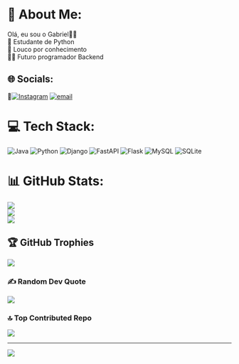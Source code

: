 # 💫 About Me:
Olá, eu sou o Gabriel💫💤<br/>
🐍 Estudante de Python<br/>
🧠 Louco por conhecimento<br/>
👨‍💻 Futuro programador Backend<br/>

## 🌐 Socials:
📸[![Instagram](https://img.shields.io/badge/Instagram-%23E4405F.svg?logo=Instagram&logoColor=white)](https://instagram.com/01biel_dev) [![email](https://img.shields.io/badge/Email-D14836?logo=gmail&logoColor=white)](mailto:borges.11.g@gmail.com) 

# 💻 Tech Stack:
![Java](https://img.shields.io/badge/java-%23ED8B00.svg?style=for-the-badge&logo=openjdk&logoColor=white) ![Python](https://img.shields.io/badge/python-3670A0?style=for-the-badge&logo=python&logoColor=ffdd54) ![Django](https://img.shields.io/badge/django-%23092E20.svg?style=for-the-badge&logo=django&logoColor=white) ![FastAPI](https://img.shields.io/badge/FastAPI-005571?style=for-the-badge&logo=fastapi) ![Flask](https://img.shields.io/badge/flask-%23000.svg?style=for-the-badge&logo=flask&logoColor=white) ![MySQL](https://img.shields.io/badge/mysql-4479A1.svg?style=for-the-badge&logo=mysql&logoColor=white) ![SQLite](https://img.shields.io/badge/sqlite-%2307405e.svg?style=for-the-badge&logo=sqlite&logoColor=white)
# 📊 GitHub Stats:
![](https://github-readme-stats.vercel.app/api?username=devBorges14&theme=dark&hide_border=false&include_all_commits=true&count_private=false)<br/>
![](https://nirzak-streak-stats.vercel.app/?user=devBorges14&theme=dark&hide_border=false)<br/>
![](https://github-readme-stats.vercel.app/api/top-langs/?username=devBorges14&theme=dark&hide_border=false&include_all_commits=true&count_private=false&layout=compact)

## 🏆 GitHub Trophies
![](https://github-profile-trophy.vercel.app/?username=devBorges14&theme=radical&no-frame=false&no-bg=true&margin-w=4)

### ✍️ Random Dev Quote
![](https://quotes-github-readme.vercel.app/api?type=horizontal&theme=radical)

### 🔝 Top Contributed Repo
![](https://github-contributor-stats.vercel.app/api?username=devBorges14&limit=5&theme=dark&combine_all_yearly_contributions=true)

---
[![](https://visitcount.itsvg.in/api?id=devBorges14&icon=0&color=0)](https://visitcount.itsvg.in)

<!-- Proudly created with GPRM ( https://gprm.itsvg.in ) -->
